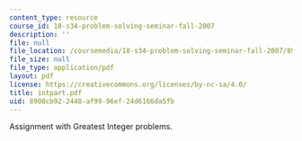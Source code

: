 ```yaml
---
content_type: resource
course_id: 18-s34-problem-solving-seminar-fall-2007
description: ''
file: null
file_location: /coursemedia/18-s34-problem-solving-seminar-fall-2007/8908cb922448af9996ef24d6166da5fb_intpart.pdf
file_size: null
file_type: application/pdf
layout: pdf
license: https://creativecommons.org/licenses/by-nc-sa/4.0/
title: intpart.pdf
uid: 8908cb92-2448-af99-96ef-24d6166da5fb
---
```

Assignment with Greatest Integer problems.